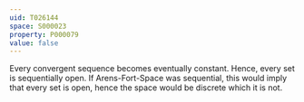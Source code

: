 ```yaml
---
uid: T026144
space: S000023
property: P000079
value: false
---
```


Every convergent sequence becomes eventually constant. Hence, every set is sequentially open. If Arens-Fort-Space was sequential, this would imply that every set is open, hence the space would be discrete which it is not.

